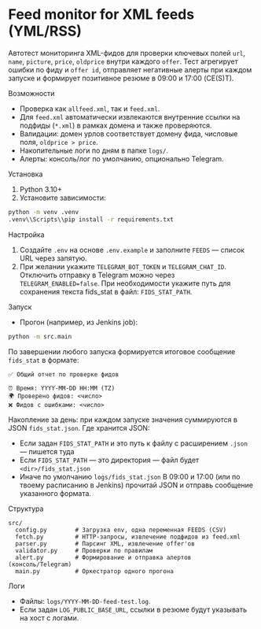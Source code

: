 Feed monitor for XML feeds (YML/RSS)
====================================

Автотест мониторинга XML-фидов для проверки ключевых полей `url`, `name`, `picture`, `price`, `oldprice` внутри каждого `offer`. Тест агрегирует ошибки по фиду и `offer id`, отправляет негативные алерты при каждом запуске и формирует позитивное резюме в 09:00 и 17:00 (CE(S)T).

Возможности
- Проверка как `allfeed.xml`, так и `feed.xml`.
- Для `feed.xml` автоматически извлекаются внутренние ссылки на подфиды (`*.xml`) в рамках домена и также проверяются.
- Валидации: домен урлов соответствует домену фида, числовые поля, `oldprice > price`.
- Накопительные логи по дням в папке `logs/`.
- Алерты: консоль/лог по умолчанию, опционально Telegram.

Установка
1) Python 3.10+
2) Установите зависимости:
```bash
python -m venv .venv
.venv\\Scripts\\pip install -r requirements.txt
```

Настройка
1) Создайте `.env` на основе `.env.example` и заполните `FEEDS` — список URL через запятую.
2) При желании укажите `TELEGRAM_BOT_TOKEN` и `TELEGRAM_CHAT_ID`. Отключить отправку в Telegram можно через `TELEGRAM_ENABLED=false`. При необходимости укажите путь для сохранения текста fids_stat в файл: `FIDS_STAT_PATH`.

Запуск
- Прогон (например, из Jenkins job):
```bash
python -m src.main
```
По завершении любого запуска формируется итоговое сообщение `fids_stat` в формате:
```
✅ Общий отчет по проверке фидов

⏰ Время: YYYY-MM-DD HH:MM (TZ)
🌍 Проверено фидов: <число>
❌ Фидов с ошибками: <число>
```
Накопление за день: при каждом запуске значения суммируются в JSON `fids_stat.json`.
Где хранится JSON:
- Если задан `FIDS_STAT_PATH` и это путь к файлу с расширением `.json` — пишется туда
- Если `FIDS_STAT_PATH` — это директория — файл будет `<dir>/fids_stat.json`
- Иначе по умолчанию `logs/fids_stat.json`
В 09:00 и 17:00 (или по твоему расписанию в Jenkins) прочитай JSON и отправь сообщение указанного формата.

Структура
```text
src/
  config.py        # Загрузка env, одна переменная FEEDS (CSV)
  fetch.py         # HTTP-запросы, извлечение подфидов из feed.xml
  parser.py        # Парсинг XML, извлечение offer'ов
  validator.py     # Проверки по правилам
  alert.py         # Формирование и отправка алертов (консоль/Telegram)
  main.py          # Оркестратор одного прогона
```

Логи
- Файлы: `logs/YYYY-MM-DD-feed-test.log`.
- Если задан `LOG_PUBLIC_BASE_URL`, ссылки в резюме будут указывать на хост с логами.
